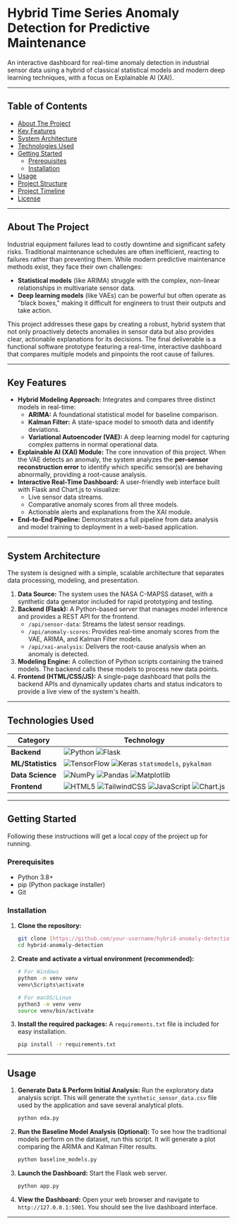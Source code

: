 # Hybrid Time Series Anomaly Detection for Predictive Maintenance

An interactive dashboard for real-time anomaly detection in industrial sensor data using a hybrid of classical statistical models and modern deep learning techniques, with a focus on Explainable AI (XAI).

---

## Table of Contents

- [About The Project](#about-the-project)
- [Key Features](#key-features)
- [System Architecture](#system-architecture)
- [Technologies Used](#technologies-used)
- [Getting Started](#getting-started)
  - [Prerequisites](#prerequisites)
  - [Installation](#installation)
- [Usage](#usage)
- [Project Structure](#project-structure)
- [Project Timeline](#project-timeline)
- [License](#license)

---

## About The Project

Industrial equipment failures lead to costly downtime and significant safety risks. Traditional maintenance schedules are often inefficient, reacting to failures rather than preventing them. While modern predictive maintenance methods exist, they face their own challenges:
- **Statistical models** (like ARIMA) struggle with the complex, non-linear relationships in multivariate sensor data.
- **Deep learning models** (like VAEs) can be powerful but often operate as "black boxes," making it difficult for engineers to trust their outputs and take action.

This project addresses these gaps by creating a robust, hybrid system that not only proactively detects anomalies in sensor data but also provides clear, actionable explanations for its decisions. The final deliverable is a functional software prototype featuring a real-time, interactive dashboard that compares multiple models and pinpoints the root cause of failures.

---

## Key Features

- **Hybrid Modeling Approach:** Integrates and compares three distinct models in real-time:
  - **ARIMA:** A foundational statistical model for baseline comparison.
  - **Kalman Filter:** A state-space model to smooth data and identify deviations.
  - **Variational Autoencoder (VAE):** A deep learning model for capturing complex patterns in normal operational data.
- **Explainable AI (XAI) Module:** The core innovation of this project. When the VAE detects an anomaly, the system analyzes the **per-sensor reconstruction error** to identify which specific sensor(s) are behaving abnormally, providing a root-cause analysis.
- **Interactive Real-Time Dashboard:** A user-friendly web interface built with Flask and Chart.js to visualize:
  - Live sensor data streams.
  - Comparative anomaly scores from all three models.
  - Actionable alerts and explanations from the XAI module.
- **End-to-End Pipeline:** Demonstrates a full pipeline from data analysis and model training to deployment in a web-based application.

---

## System Architecture

The system is designed with a simple, scalable architecture that separates data processing, modeling, and presentation.

1.  **Data Source:** The system uses the NASA C-MAPSS dataset, with a synthetic data generator included for rapid prototyping and testing.
2.  **Backend (Flask):** A Python-based server that manages model inference and provides a REST API for the frontend.
    - `/api/sensor-data`: Streams the latest sensor readings.
    - `/api/anomaly-scores`: Provides real-time anomaly scores from the VAE, ARIMA, and Kalman Filter models.
    - `/api/xai-analysis`: Delivers the root-cause analysis when an anomaly is detected.
3.  **Modeling Engine:** A collection of Python scripts containing the trained models. The backend calls these models to process new data points.
4.  **Frontend (HTML/CSS/JS):** A single-page dashboard that polls the backend APIs and dynamically updates charts and status indicators to provide a live view of the system's health.

---

## Technologies Used

| Category          | Technology                                                                                                                                                                                          |
| ----------------- | --------------------------------------------------------------------------------------------------------------------------------------------------------------------------------------------------- |
| **Backend** | ![Python](https://img.shields.io/badge/Python-3776AB?style=for-the-badge&logo=python&logoColor=white) ![Flask](https://img.shields.io/badge/Flask-000000?style=for-the-badge&logo=flask&logoColor=white) |
| **ML/Statistics** | ![TensorFlow](https://img.shields.io/badge/TensorFlow-FF6F00?style=for-the-badge&logo=tensorflow&logoColor=white) ![Keras](https://img.shields.io/badge/Keras-D00000?style=for-the-badge&logo=keras&logoColor=white) `statsmodels`, `pykalman` |
| **Data Science** | ![NumPy](https://img.shields.io/badge/NumPy-013243?style=for-the-badge&logo=numpy&logoColor=white) ![Pandas](https://img.shields.io/badge/Pandas-150458?style=for-the-badge&logo=pandas&logoColor=white) ![Matplotlib](https://img.shields.io/badge/Matplotlib-3776AB?style=for-the-badge&logo=matplotlib&logoColor=white) |
| **Frontend** | ![HTML5](https://img.shields.io/badge/HTML5-E34F26?style=for-the-badge&logo=html5&logoColor=white) ![TailwindCSS](https://img.shields.io/badge/Tailwind_CSS-38B2AC?style=for-the-badge&logo=tailwind-css&logoColor=white) ![JavaScript](https://img.shields.io/badge/JavaScript-F7DF1E?style=for-the-badge&logo=javascript&logoColor=black) ![Chart.js](https://img.shields.io/badge/Chart.js-FF6384?style=for-the-badge&logo=chartdotjs&logoColor=white) |

---

## Getting Started

Following these instructions will get a local copy of the project up for running.

### Prerequisites

- Python 3.8+
- pip (Python package installer)
- Git

### Installation

1.  **Clone the repository:**
    ```sh
    git clone [https://github.com/your-username/hybrid-anomaly-detection.git](https://github.com/your-username/hybrid-anomaly-detection.git)
    cd hybrid-anomaly-detection
    ```

2.  **Create and activate a virtual environment (recommended):**
    ```sh
    # For Windows
    python -m venv venv
    venv\Scripts\activate

    # For macOS/Linux
    python3 -m venv venv
    source venv/bin/activate
    ```

3.  **Install the required packages:**
    A `requirements.txt` file is included for easy installation.
    ```sh
    pip install -r requirements.txt
    ```

---

## Usage

1.  **Generate Data & Perform Initial Analysis:**
    Run the exploratory data analysis script. This will generate the `synthetic_sensor_data.csv` file used by the application and save several analytical plots.
    ```sh
    python eda.py
    ```

2.  **Run the Baseline Model Analysis (Optional):**
    To see how the traditional models perform on the dataset, run this script. It will generate a plot comparing the ARIMA and Kalman Filter results.
    ```sh
    python baseline_models.py
    ```

3.  **Launch the Dashboard:**
    Start the Flask web server.
    ```sh
    python app.py
    ```

4.  **View the Dashboard:**
    Open your web browser and navigate to `http://127.0.0.1:5001`. You should see the live dashboard interface.

---
